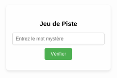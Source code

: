 <html lang="fr">
<head>
  <meta charset="UTF-8">
  <meta name="viewport" content="width=device-width, initial-scale=1.0">
  <title>Jeu de Piste</title>
  <style>
    body {
      background-color: transparent; /* Fond transparent */
      color: black; /* Texte en noir */
      font-family: Arial, sans-serif;
      display: flex;
      justify-content: center;
      align-items: center;
      height: 100vh;
      margin: 0;
    }
    .conteneur {
      width: 300px; /* Largeur du bloc */
      padding: 20px;
      background-color: rgba(255, 255, 255, 0.8);
      border-radius: 10px;
      box-shadow: 0 4px 8px rgba(0, 0, 0, 0.1);
      text-align: center;
    }
    input[type="text"] {
      width: 100%;
      padding: 10px;
      margin-bottom: 10px;
      border: 1px solid #ccc;
      border-radius: 5px;
      font-size: 16px;
    }
    button {
      padding: 10px 20px;
      background-color: #4CAF50;
      color: white;
      border: none;
      border-radius: 5px;
      cursor: pointer;
      font-size: 16px;
    }
    button:hover {
      background-color: #45a049;
    }
    #message {
      margin-top: 10px;
      font-weight: bold;
    }
  </style>
</head>
<body>
  <div class="conteneur">
    <h2>Jeu de Piste</h2>
    <input type="text" id="motMystere" placeholder="Entrez le mot mystère" />
    <button onclick="verifierMot()">Vérifier</button>
    <p id="message"></p>
  </div>

  <script>
    const motCorrect = "arcgis"; // Remplace par ton mot mystère

    function verifierMot() {
      let motEntre = document.getElementById("motMystere").value.trim().toLowerCase();
      let message = document.getElementById("message");
      if (motEntre === motCorrect) {
        message.innerHTML = "🎉 Bravo ! Vous avez trouvé le bon mot mystère !";
        message.style.color = "green";
      } else {
        message.innerHTML = "❌ Oups, ce n'est pas le bon mot. Essayez encore !";
        message.style.color = "red";
      }
    }
  </script>
</body>
